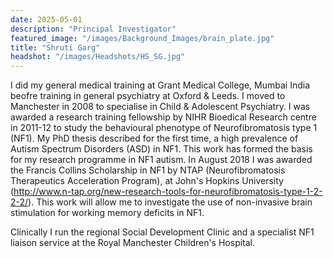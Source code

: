 ```yaml
---
date: 2025-05-01
description: "Principal Investigator"
featured_image: "/images/Background_Images/brain_plate.jpg"
title: "Shruti Garg"
headshot: "/images/Headshots/HS_SG.jpg"
---
```


<!-- ![img](/images/Headshots/HS_SG.jpg) -->

I did my general medical training at Grant Medical College, Mumbai India beofre training in general psychiatry at Oxford & Leeds. I moved to Manchester in 2008 to specialise in Child & Adolescent Psychiatry. I was awarded a research training fellowship by NIHR Bioedical Research centre in 2011-12 to study the behavioural phenotype of Neurofibromatosis type 1 (NF1). My PhD thesis described for the first time, a high prevalence of Autism Spectrum Disorders (ASD) in NF1. This work has formed the basis for my research programme in NF1 autism. In August 2018 I was awarded the Francis Collins Scholarship in NF1 by NTAP (Neurofibromatosis Therapeutics Acceleration Program), at John's Hopkins University (http://www.n-tap.org/new-research-tools-for-neurofibromatosis-type-1-2-2-2/). This work will allow me to investigate the use of non-invasive brain stimulation for working memory deficits in NF1. 

Clinically I run the regional Social Development Clinic and a specialist NF1 liaison service at the Royal Manchester Children's Hospital. 
